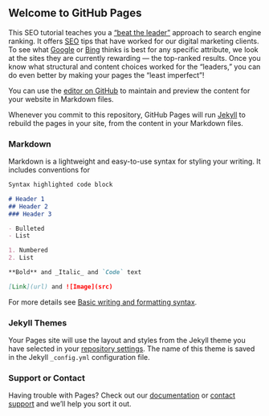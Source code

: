## Welcome to GitHub Pages

This SEO tutorial teaches you a  <a href="https://infodible.in/update">“beat the leader”</a> approach to search engine ranking. It offers  <a href="https://www.seodly.com">SEO</a> tips that have worked for our digital marketing clients. To see what  <a href="https://stabledeal.in">Google</a> or <a href="https://infodible.in">Bing</a> thinks is best for any specific attribute, we look at the sites they are currently rewarding — the top-ranked results. Once you know what structural and content choices worked for the “leaders,” you can do even better by making your pages the “least imperfect”!

You can use the [editor on GitHub](https://github.com/Stabledeal/Stabledeal/edit/gh-pages/index.md) to maintain and preview the content for your website in Markdown files.

Whenever you commit to this repository, GitHub Pages will run [Jekyll](https://jekyllrb.com/) to rebuild the pages in your site, from the content in your Markdown files.

### Markdown

Markdown is a lightweight and easy-to-use syntax for styling your writing. It includes conventions for

```markdown
Syntax highlighted code block

# Header 1
## Header 2
### Header 3

- Bulleted
- List

1. Numbered
2. List

**Bold** and _Italic_ and `Code` text

[Link](url) and ![Image](src)
```

For more details see [Basic writing and formatting syntax](https://docs.github.com/en/github/writing-on-github/getting-started-with-writing-and-formatting-on-github/basic-writing-and-formatting-syntax).

### Jekyll Themes

Your Pages site will use the layout and styles from the Jekyll theme you have selected in your [repository settings](https://github.com/Stabledeal/Stabledeal/settings/pages). The name of this theme is saved in the Jekyll `_config.yml` configuration file.

### Support or Contact

Having trouble with Pages? Check out our [documentation](https://docs.github.com/categories/github-pages-basics/) or [contact support](https://support.github.com/contact) and we’ll help you sort it out.
